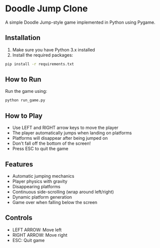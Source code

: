 # Doodle Jump Clone

A simple Doodle Jump-style game implemented in Python using Pygame.

## Installation

1. Make sure you have Python 3.x installed
2. Install the required packages:
```bash
pip install -r requirements.txt
```

## How to Run

Run the game using:
```bash
python run_game.py
```

## How to Play

- Use LEFT and RIGHT arrow keys to move the player
- The player automatically jumps when landing on platforms
- Platforms will disappear after being jumped on
- Don't fall off the bottom of the screen!
- Press ESC to quit the game

## Features

- Automatic jumping mechanics
- Player physics with gravity
- Disappearing platforms
- Continuous side-scrolling (wrap around left/right)
- Dynamic platform generation
- Game over when falling below the screen

## Controls

- LEFT ARROW: Move left
- RIGHT ARROW: Move right
- ESC: Quit game
